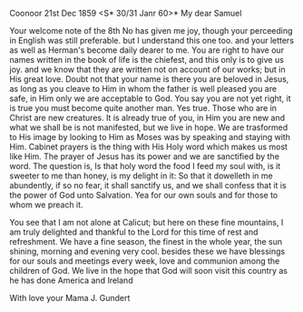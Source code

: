  Coonoor 21st Dec 1859
 <S* 30/31 Janr 60>*
My dear Samuel

Your welcome note of the 8th No has given me joy, though your perceeding in English was still preferable. but I understand this one too. and your letters as well as Herman's become daily dearer to me. You are right to have our names written in the book of life is the chiefest, and this only is to give us joy. and we know that they are written not on account of our works; but in His great love. Doubt not that your name is there you are beloved in Jesus, as long as you cleave to Him in whom the father is well pleased you are safe, in Him only we are acceptable to God. You say you are not yet right, it is true you must become quite another man. Yes true. Those who are in Christ are new creatures. It is already true of you, in Him you are new and what we shall be is not manifested, but we live in hope. We are trasformed to His image by looking to Him as Moses was by speaking and staying with Him. Cabinet prayers is the thing with His Holy word which makes us most like Him. The prayer of Jesus has its power and we are sanctified by the word. The question is, Is that holy word the food I feed my soul with, is it sweeter to me than honey, is my delight in it: So that it dowelleth in me abundently, if so no fear, it shall sanctify us, and we shall confess that it is the power of God unto Salvation. Yea for our own souls and for those to whom we preach it.

You see that I am not alone at Calicut; but here on these fine mountains, I am truly delighted and thankful to the Lord for this time of rest and refreshment. We have a fine season, the finest in the whole year, the sun shining, morning and evening very cool. besides these we have blessings for our souls and meetings every week, love and communion among the children of God. We live in the hope that God will soon visit this country as he has done America and Ireland

With love your Mama
 J. Gundert
